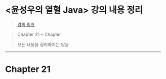 # <윤성우의 열혈 Java> 강의 내용 정리
>[강의 링크](https://cafe.naver.com/cstudyjava/135782?boardType=L)

> Chapter 21 ~ Chapter 
> 
>모든 내용을 정리하지는 않음

---

# Chapter 21

